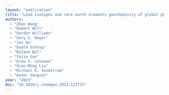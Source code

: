 ```yaml
---
layout: "publication"
title: "Lead isotopes and rare earth elements geochemistry of global phosphate rocks: Insights into depositional conditions and environmental tracing"
authors:
  - "Zhen Wang"
  - "Robert Hill"
  - "Gordon Williams"
  - "Gary S. Dwyer"
  - "Jun Hu"
  - "Ewald Schnug"
  - "Roland Bol"
  - "Yajie Sun"
  - "Drew S. Coleman"
  - "Xiao-Ming Liu"
  - "Michael R. Sandstrom"
  - "Avner Vengosh"
year: "2023"
doi: "10.1016/j.chemgeo.2023.121715"
---
```


